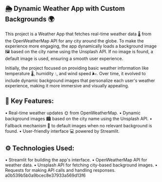 ## 🌦️ Dynamic Weather App with Custom Backgrounds 🌍
This project is a Weather App that fetches real-time weather data 🌡️ from the OpenWeatherMap API for any city around the globe. To make the experience more engaging, the app dynamically loads a background image 🖼️ based on the city name using the Unsplash API. If no image is found, a default image is used, ensuring a smooth user experience.

Initially, the project focused on providing basic weather information like temperature 🌡️, humidity 💧, and wind speed 🌬️. Over time, it evolved to include dynamic background images that personalize each user's weather experience, making it more immersive and visually appealing.

## 🚀 Key Features:
• Real-time weather updates 🌞 from OpenWeatherMap.
• Dynamic background images 🏙️ based on the city name using the Unsplash API.
• Fallback mechanism 🔄 to default images when no relevant background is found.
• User-friendly interface 💻 powered by Streamlit.

## ⚙️ Technologies Used:
• Streamlit for building the app's interface.
• OpenWeatherMap API for weather data.
• Unsplash API for fetching city-based background images.
• Requests for making API calls and handling responses.
a0b539b5b0a9bcec8e37933a569d13f6
